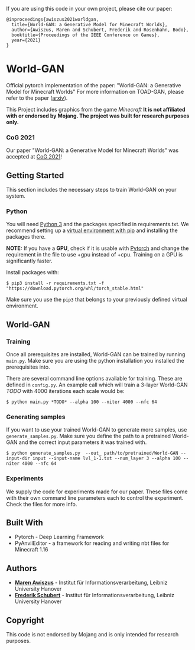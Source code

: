 If you are using this code in your own project, please cite our paper:

```
@inproceedings{awiszus2021worldgan,
  title={World-GAN: a Generative Model for Minecraft Worlds},
  author={Awiszus, Maren and Schubert, Frederik and Rosenhahn, Bodo},
  booktitle={Proceedings of the IEEE Conference on Games},
  year={2021}
}
```

# World-GAN

Official pytorch implementation of the paper: "World-GAN: a Generative Model for Minecraft Worlds"
For more information on TOAD-GAN, please refer to the paper ([arxiv](https://arxiv.org/pdf/2106.10155v1.pdf)).


This Project includes graphics from the game _Minecraft_ **It is not affiliated with or endorsed by Mojang.
The project was built for research purposes only.**

### CoG 2021

Our paper "World-GAN: a Generative Model for Minecraft Worlds" was accepted at [CoG 2021](https://ieee-cog.org/2021/index.html)!


## Getting Started

This section includes the necessary steps to train World-GAN on your system.

### Python

You will need [Python 3](https://www.python.org/downloads) and the packages specified in requirements.txt.
We recommend setting up a [virtual environment with pip](https://packaging.python.org/guides/installing-using-pip-and-virtual-environments/)
and installing the packages there.

**NOTE:** If you have a **GPU**, check if it is usable with [Pytorch](https://pytorch.org) and change the requirement in the file to use +gpu instead of +cpu.
Training on a GPU is significantly faster.

Install packages with:
```
$ pip3 install -r requirements.txt -f "https://download.pytorch.org/whl/torch_stable.html"
```
Make sure you use the `pip3` that belongs to your previously defined virtual environment.

## World-GAN

### Training

Once all prerequisites are installed, World-GAN can be trained by running `main.py`.
Make sure you are using the python installation you installed the prerequisites into.

There are several command line options available for training. These are defined in `config.py`.
An example call which will train a 3-layer World-GAN *TODO* with 4000 iterations each scale would be:

```
$ python main.py *TODO* --alpha 100 --niter 4000 --nfc 64
```

### Generating samples

If you want to use your trained World-GAN to generate more samples, use `generate_samples.py`.
Make sure you define the path to a pretrained World-GAN and the correct input parameters it was trained with.

```
$ python generate_samples.py  --out_ path/to/pretrained/World-GAN --input-dir input --input-name lvl_1-1.txt --num_layer 3 --alpha 100 --niter 4000 --nfc 64
```

### Experiments

We supply the code for experiments made for our paper.
These files come with their own command line parameters each to control the experiment.
Check the files for more info.


## Built With

* Pytorch - Deep Learning Framework
* PyAnvilEditor - a framework for reading and writing nbt files for Minecraft 1.16

## Authors

* **[Maren Awiszus](https://www.tnt.uni-hannover.de/de/staff/awiszus/)** - Institut für Informationsverarbeitung, Leibniz University Hanover
* **[Frederik Schubert](https://www.tnt.uni-hannover.de/de/staff/schubert/)** - Institut für Informationsverarbeitung, Leibniz University Hanover

## Copyright

This code is not endorsed by Mojang and is only intended for research purposes. 

